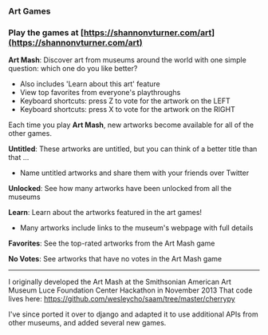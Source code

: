 ### Art Games

### Play the games at [https://shannonvturner.com/art](https://shannonvturner.com/art)

**Art Mash**: Discover art from museums around the world with one simple question: which one do you like better?
 * Also includes 'Learn about this art' feature
 * View top favorites from everyone's playthroughs
 * Keyboard shortcuts: press Z to vote for the artwork on the LEFT
 * Keyboard shortcuts: press X to vote for the artwork on the RIGHT

Each time you play **Art Mash**, new artworks become available for all of the other games.

**Untitled**: These artworks are untitled, but you can think of a better title than that ...
* Name untitled artworks and share them with your friends over Twitter

**Unlocked**: See how many artworks have been unlocked from all the museums

**Learn**: Learn about the artworks featured in the art games!
* Many artworks include links to the museum's webpage with full details

**Favorites**: See the top-rated artworks from the Art Mash game

**No Votes**: See artworks that have no votes in the Art Mash game 

---

I originally developed the Art Mash at the Smithsonian American Art Museum Luce Foundation Center Hackathon in November 2013
That code lives here: https://github.com/wesleycho/saam/tree/master/cherrypy

I've since ported it over to django and adapted it to use additional APIs from other museums, and added several new games.